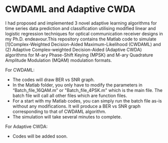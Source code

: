# CWDAML and Adaptive CWDA

I had proposed and implemented 3 novel adaptive learning algorithms for time series data prediction and classification utilising modified linear and logistic regression techniques for optical communication receiver designs in my Ph.D. endeavour.This repository contains the Matlab code to simulate [1]Complex-Weighted Decision-Aided Maximum-Likelihood (CWDAML) and (2) Adaptive Complex-weighted Decision-Aided (Adaptive CWDA) algorithms for M-ary Phase-Shift Keying (MPSK) and M-ary Quadrature Amplitude Modulation (MQAM) modulation formats. 

For CWDAML:
- The codes will draw BER vs SNR graph.
- In the Matlab folder, you only have to modify the parameters in “Batch_file_16QAM.m” or "Batch_file_4PSK.m" which is the main file. The batch file will call all other files which are function files.
- For a start with my Matlab codes, you can simply run the batch file as-is without any modifications. It will produce a BER vs SNR graph corresponding to that of CWDAML algorithm. 
- The simulation will take several minutes to complete.

For Adaptive CWDA:
- Codes will be added soon.
